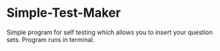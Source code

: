 # Simple-Test-Maker
Simple program for self testing which allows you to insert your question sets.
Program runs in terminal.



